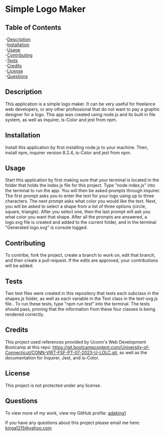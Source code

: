 # Simple Logo Maker

## Table of Contents
-[Description](#description)  
-[Installation](#installation)  
-[Usage](#usage)  
-[Contributing](#contributing)  
-[Tests](#tests)  
-[Credits](#credits)  
-[License](#license)  
-[Questions](#questions)

## Description
This application is a simple logo maker. It can be very useful for freelance web developers, or any other professional that do not want to pay a graphic designer for a logo. This app was created using node.js and its built in file system, as well as inquirer, is-Color and jest from npm.

## Installation
Install this application by first installing node.js to your machine. Then, install npm, inquirer version 8.2.4, is-Color and jest from npm.

## Usage
Start this application by first making sure that your terminal is located in the folder that holds the index.js file for this project. Type "node index.js" into the terminal to run the app. You will then be asked prompts through inquirer. The first prompt asks you to enter the text for your logo using up to three characters. The next prompt asks what color you would like the text. Next, you will be asked to select a shape from a list of three options (circle, square, triangle). After you select one, then the last prompt will ask you what color you want that shape. After all the prompts are answered, a logo.svg file is created and added to the current folder, and in the terminal "Generated logo.svg" is console logged.

## Contributing
To contribe, fork the project, create a branch to work on, edit that branch, and then create a pull request. If the edits are approved, your contributions will be added.

## Tests
Two test files were created in this repository that tests each subclass in the shapes.js folder, as well as each variable in the Text class in the text-svg.js file.. To run these tests, type "npm run test" into the terminal. The tests should pass, proving that the information from these four classes is being rendered correctly.

## Credits
This project used references provided by Uconn's Web Development Bootcamp at this repo: https://git.bootcampcontent.com/University-of-Connecticut/CONN-VIRT-FSF-PT-07-2023-U-LOLC.git, as well as the documentation for Inquirer, Jest, and is-Color.

## License
This project is not protected under any license.



## Questions
To view more of my work, view my GitHub profile: [adaking1](https://github.com/adaking1)

If you have any questions about this project please email me here: kinga1215@yahoo.com

